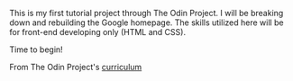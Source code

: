 This is my first tutorial project through The Odin Project. I will be breaking down and rebuilding the Google homepage. The skills utilized here will be for front-end developing only (HTML and CSS).

Time to begin!

From The Odin Project's [curriculum](http://www.theodinproject.com/courses/web-development-101/lessons/html-css)